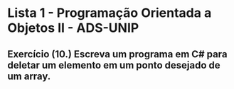 # Lista 1 - Programação Orientada a Objetos II - ADS-UNIP
 
## Exercício (10.) Escreva um programa em C# para deletar um elemento em um ponto desejado de um array.